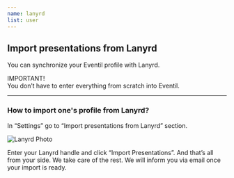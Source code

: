 ```yaml
---
name: lanyrd
list: user
---
```

<section>

## Import presentations from Lanyrd

You can synchronize your Eventil profile with Lanyrd.

<article class="message is-warning">
  <div class="message-header">
    IMPORTANT!
  </div>
  <div class="message-body">
    You don’t have to enter everything from scratch into Eventil.
  </div>
</article>

---

### How to import one's profile from Lanyrd?

In “Settings” go to “Import presentations from Lanyrd” section.

![Lanyrd Photo](/images/fromlanyrd.svg)

Enter your Lanyrd handle and click “Import Presentations”. And that’s all from your side. We take care of the rest. We will inform you via email once your import is ready.
</section>
